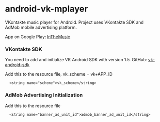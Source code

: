 # android-vk-mplayer
VKontakte music player for Android. Project uses VKontakte SDK and AdMob mobile advertising platform.

App on Google Play: [InTheMusic](https://play.google.com/store/apps/details?id=com.blogspot.colibriapps.inthemusic)

### VKontakte SDK
You need to add and initialize VK Android SDK with version 1.5. GitHub: [vk-android-sdk](https://github.com/VKCOM/vk-android-sdk)

Add this to the resource file, vk_scheme = vk+APP_ID
```
  <string name="scheme">vk_scheme</string>

```

### AdMob Advertising Initialization
Add this to the resource file
```
  <string name="banner_ad_unit_id">admob_banner_ad_unit_id</string>
```
